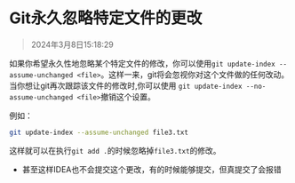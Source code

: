 # Git永久忽略特定文件的更改

> 2024年3月8日15:18:29

如果你希望永久性地忽略某个特定文件的修改，你可以使用`git update-index --assume-unchanged <file>`。这样一来，git将会忽视你对这个文件做的任何改动。当你想让git再次跟踪该文件的修改时,你可以使用 `git update-index --no-assume-unchanged <file>`撤销这个设置。 

例如：

```bash
git update-index --assume-unchanged file3.txt
```

这样就可以在执行`git add .`的时候忽略掉`file3.txt`的修改。

* 甚至这样IDEA也不会提交这个更改，有的时候能够提交，但真提交了会报错
